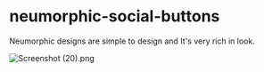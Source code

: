 # neumorphic-social-buttons
Neumorphic designs are simple to design and It's very rich in look.



![Screenshot (20).png](https://cdn.hashnode.com/res/hashnode/image/upload/v1610787785804/g_mG-Vf6H.png)
